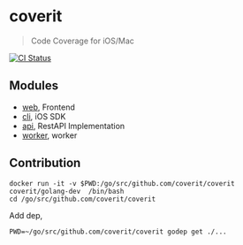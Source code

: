 # coverit

> Code Coverage for iOS/Mac

[![CI Status](http://img.shields.io/travis/coverit/coverit/master.svg?style=flat)](https://travis-ci.org/coverit/coverit)

## Modules

- [web](web), Frontend
- [cli](ios), iOS SDK
- [api](api), RestAPI Implementation
- [worker](worker), worker

## Contribution

    docker run -it -v $PWD:/go/src/github.com/coverit/coverit coverit/golang-dev  /bin/bash
    cd /go/src/github.com/coverit/coverit

Add dep,

    PWD=~/go/src/github.com/coverit/coverit godep get ./...
